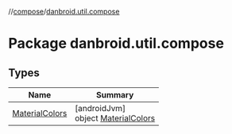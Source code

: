 //[compose](../../index.md)/[danbroid.util.compose](index.md)

# Package danbroid.util.compose

## Types

| Name | Summary |
|---|---|
| [MaterialColors](-material-colors/index.md) | [androidJvm]<br>object [MaterialColors](-material-colors/index.md) |
